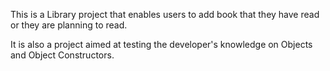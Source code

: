 ﻿This is a Library project that enables users to add book that they have read or they are 
planning to read. 

It is also a project aimed at testing the developer's knowledge on Objects and Object Constructors.
